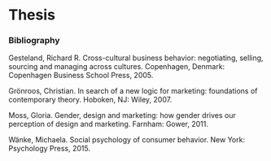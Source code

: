 # Thesis

### Bibliography
Gesteland, Richard R. Cross-cultural business behavior: negotiating, selling, sourcing and 
managing across cultures. Copenhagen, Denmark: Copenhagen Business School Press, 2005.

Grönroos, Christian. In search of a new logic for marketing: foundations of contemporary theory. Hoboken, NJ: Wiley, 2007. 

Moss, Gloria. Gender, design and marketing: how gender drives our perception of design and marketing. Farnham: Gower, 2011. 

Wänke, Michaela. Social psychology of consumer behavior. New York: Psychology Press, 2015. 
 
